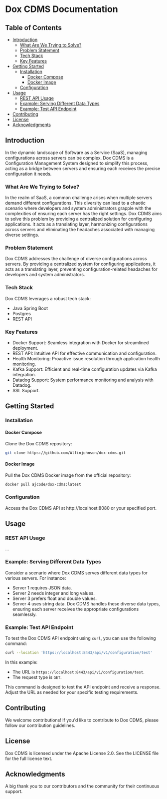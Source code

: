 # Dox CDMS Documentation

## Table of Contents
- [Introduction](#introduction)
  - [What Are We Trying to Solve?](#what-are-we-trying-to-solve)
  - [Problem Statement](#problem-statement)
  - [Tech Stack](#tech-stack)
  - [Key Features](#key-features)
- [Getting Started](#getting-started)
  - [Installation](#installation)
    - [Docker Compose](#docker-compose)
    - [Docker Image](#docker-image)
  - [Configuration](#configuration)
- [Usage](#usage)
  - [REST API Usage](#rest-api-usage)
  - [Example: Serving Different Data Types](#example-serving-different-data-types)
  - [Example: Test API Endpoint](#example-test-api-endpoint)
- [Contributing](#contributing)
- [License](#license)
- [Acknowledgments](#acknowledgments)

## Introduction
In the dynamic landscape of Software as a Service (SaaS), managing configurations across servers can be complex. Dox CDMS is a Configuration Management System designed to simplify this process, acting as a bridge between servers and ensuring each receives the precise configuration it needs.

### What Are We Trying to Solve?
In the realm of SaaS, a common challenge arises when multiple servers demand different configurations. This diversity can lead to a chaotic scenario where developers and system administrators grapple with the complexities of ensuring each server has the right settings. Dox CDMS aims to solve this problem by providing a centralized solution for configuring applications. It acts as a translating layer, harmonizing configurations across servers and eliminating the headaches associated with managing diverse settings.

### Problem Statement
Dox CDMS addresses the challenge of diverse configurations across servers. By providing a centralized system for configuring applications, it acts as a translating layer, preventing configuration-related headaches for developers and system administrators.

### Tech Stack
Dox CDMS leverages a robust tech stack:
- Java Spring Boot
- Postgres
- REST API

### Key Features
- Docker Support: Seamless integration with Docker for streamlined deployment.
- REST API: Intuitive API for effective communication and configuration.
- Health Monitoring: Proactive issue resolution through application health monitoring.
- Kafka Support: Efficient and real-time configuration updates via Kafka integration.
- Datadog Support: System performance monitoring and analysis with Datadog.
- SSL Support.

## Getting Started
### Installation
#### Docker Compose
Clone the Dox CDMS repository:
```bash
git clone https://github.com/Alfinjohnson/dox-cdms.git
```

#### Docker Image
Pull the Dox CDMS Docker image from the official repository:
```bash
docker pull ajcode/dox-cdms:latest
```

### Configuration
Access the Dox CDMS API at http://localhost:8080 or your specified port.

## Usage
### REST API Usage
...

### Example: Serving Different Data Types
Consider a scenario where Dox CDMS serves different data types for various servers. For instance:
- Server 1 requires JSON data.
- Server 2 needs integer and long values.
- Server 3 prefers float and double values.
- Server 4 uses string data.
Dox CDMS handles these diverse data types, ensuring each server receives the appropriate configurations seamlessly.

### Example: Test API Endpoint
To test the Dox CDMS API endpoint using `curl`, you can use the following command:
```bash
curl --location 'https://localhost:8443/api/v1/configuration/test'
```

In this example:
- The URL is `https://localhost:8443/api/v1/configuration/test`.
- The request type is `GET`.

This command is designed to test the API endpoint and receive a response. Adjust the URL as needed for your specific testing requirements.

## Contributing
We welcome contributions! If you'd like to contribute to Dox CDMS, please follow our contribution guidelines.

## License
Dox CDMS is licensed under the Apache License 2.0. See the LICENSE file for the full license text.

## Acknowledgments
A big thank you to our contributors and the community for their continuous support.
